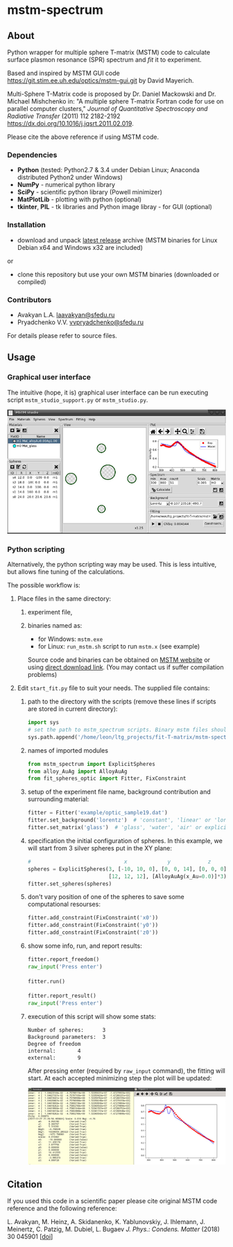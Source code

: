# mstm-spectrum
## About
Python wrapper for multiple sphere T-matrix (MSTM) code to calculate surface plasmon resonance (SPR) spectrum and *fit* it to experiment.

Based and inspired by MSТM GUI code <https://git.stim.ee.uh.edu/optics/mstm-gui.git> by David Mayerich.

Multi-Sphere T-Matrix code is proposed by Dr. Daniel Mackowski and Dr. Michael Mishchenko in:
"A multiple sphere T-matrix Fortran code for use on parallel computer clusters,"
*Journal of Quantitative Spectroscopy and Radiative Transfer* (2011) 112 2182-2192
<https://dx.doi.org/10.1016/j.jqsrt.2011.02.019>.

Please cite the above reference if using MSTM code.

### Dependencies

* **Python** (tested: Python2.7 & 3.4 under Debian Linux; Anaconda distributed Python2 under Windows)
* **NumPy** - numerical python library
* **SciPy** - scientific python library (Powell minimizer)
* **MatPlotLib** - plotting with python (optional)
* **tkinter**, **PIL** - tk libraries and Python image libray - for GUI (optional)

### Installation

* download and unpack [latest release](releases/latest) archive (MSTM binaries for Linux Debian x64 and Windows x32 are included)

or

* clone this repository but use your own MSTM binaries (downloaded or compiled)

### Contributors

* Avakyan L.A. <laavakyan@sfedu.ru>
* Pryadchenko V.V. <vvpryadchenko@sfedu.ru>

For details please refer to source files.

## Usage

### Graphical user interface

The intuitive (hope, it is) graphical user interface
 can be run executing script `mstm_studio_support.py` or `mstm_studio.py`.

![GUI screenshot image][screen_gui]

### Python scripting

Alternatively, the python scripting way may be used.
This is less intuitive, but allows fine tuning of the calculations.

The possible workflow is:

1. Place files in the same directory:
    1. experiment file,
    1. binaries named as:
        * for Windows: `mstm.exe`
        * for Linux: `run_mstm.sh` script to run `mstm.x` (see example)

        Source code and binaries can be obtained on [MSTM website](http://eng.auburn.edu/users/dmckwski/scatcodes/)
        or using [direct download link](http://eng.auburn.edu/users/dmckwski/scatcodes/mstm%20v3.0.zip).
        (You may contact us if suffer compilation problems)
1. Edit `start_fit.py` file to suit your needs. The supplied file contains:
    1. path to the directory with the scripts (remove these lines if scripts are stored in current directory):

        ``` python
        import sys
        # set the path to mstm_spectrum scripts. Binary mstm files should be in current folder.
        sys.path.append('/home/leon/ltg_projects/fit-T-matrix/mstm-spectrum')
        ```
    1. names of imported modules

        ``` python
        from mstm_spectrum import ExplicitSpheres
        from alloy_AuAg import AlloyAuAg
        from fit_spheres_optic import Fitter, FixConstraint
        ```
    1. setup of the experiment file name, background contribution and surrounding material:

        ``` python
        fitter = Fitter('example/optic_sample19.dat')
        fitter.set_background('lorentz')  # 'constant', 'linear' or 'lorentz'
        fitter.set_matrix('glass')  # 'glass', 'water', 'air' or explicit value, i.e. 1.66+0.1j
        ```
    1. specification the initial configuration of spheres.
       In this example, we will start from 3 silver spheres put in the XY plane:

        ``` python
        #                              x             y            z
        spheres = ExplicitSpheres(3, [-10, 10, 0], [0, 0, 14], [0, 0, 0],
                                  [12, 12, 12], [AlloyAuAg(x_Au=0.0)]*3)
        fitter.set_spheres(spheres)
        ```
    1. don't vary position of one of the spheres to save some computational resourses:

        ``` python
        fitter.add_constraint(FixConstraint('x0'))
        fitter.add_constraint(FixConstraint('y0'))
        fitter.add_constraint(FixConstraint('z0'))
        ```
    1. show some info, run, and report results:

        ``` python
        fitter.report_freedom()
        raw_input('Press enter')

        fitter.run()

        fitter.report_result()
        raw_input('Press enter')
        ```
    1. execution of this script will show some stats:

        ```
        Number of spheres:      3
        Background parameters:  3
        Degree of freedom
        internal:       4
        external:       9

        ```
        After pressing enter (required by `raw_input` command),
        the fitting will start.
        At each accepted minimizing step the plot will be updated:

        ![Screenshot image][screen]


## Citation

If you used this code in a scientific paper please cite original MSTM code reference and the following reference:

L. Avakyan, M. Heinz, A. Skidanenko, K. Yablunovskiy, J. Ihlemann, J. Meinertz, C. Patzig, M. Dubiel, L. Bugaev
*J. Phys.: Condens. Matter* (2018) 30 045901 [[doi](http://doi.org/10.1088/1361-648X/aa9fcc)]


[screen_gui]: images/screenshot-gui.jpg?raw=true "GUI screenshot"
[screen]: images/screenshot-example.jpg?raw=true "Screenshot of example run"

